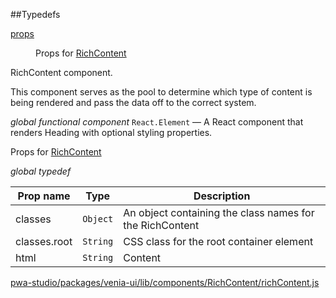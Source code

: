 ##Typedefs

<dl>
<dt><a href="#props">props</a></dt>
<dd>

Props for [RichContent](#RichContent)

</dd>
</dl>


RichContent component.

This component serves as the pool to determine which type of content is being rendered
and pass the data off to the correct system.

*global* *functional component*
`React.Element` — A React component that renders Heading with optional styling properties.

Props for [RichContent](#RichContent)

*global* *typedef*

| Prop name | Type | Description |
| --- | --- | --- |
| classes | `Object` | An object containing the class names for the RichContent |
| classes.root | `String` | CSS class for the root container element |
| html | `String` | Content |



[pwa-studio/packages/venia-ui/lib/components/RichContent/richContent.js](https://github.com/magento/pwa-studio/blob/develop/packages/venia-ui/lib/components/RichContent/richContent.js)